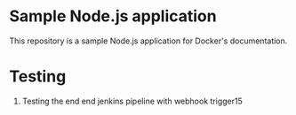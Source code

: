 # Sample Node.js application

This repository is a sample Node.js application for Docker's documentation.

# Testing

1. Testing the end end jenkins pipeline with webhook trigger15